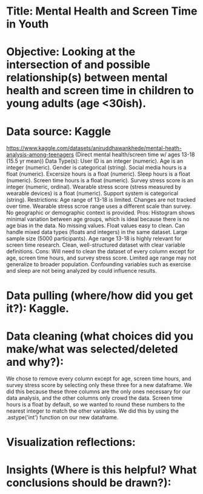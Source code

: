 # Title: Mental Health and Screen Time in Youth
# Objective: Looking at the intersection of and possible relationship(s) between mental health and screen time in children to young adults (age <30ish).
# Data source: Kaggle
https://www.kaggle.com/datasets/aniruddhawankhede/mental-heath-analysis-among-teenagers (Direct mental health/screen time w/ ages 13-18 (15.5 yr mean))
  Data Type(s): User ID is an integer (numeric). Age is an integer (numeric). Gender is categorical (string). Social media hours is a float (numeric). Excersize hours is a float (numeric). Sleep hours is a float (numeric). Screen time hours is a float (numeric). Survey stress score is an integer (numeric, ordinal). Wearable stress score (stress measured by wearable devices) is a float (numeric). Support system is categorical (string).
  Restrictions: Age range of 13-18 is limited. Changes are not tracked over time. Wearable stress scroe range uses a different scale than survey. No geographic or demographic context is provided.
  Pros: Histogram shows minimal variation between age groups, which is ideal because there is no age bias in the data. No missing values. Float values easy to clean. Can handle mixed data types (floats and integers) in the same dataset. Large sample size (5000 participants). Age range 13-18 is highly relevant for screen time research. Clean, well-structured dataset with clear variable definitions. 
  Cons: Will need to clean the dataset of every column except for age, screen time hours, and survey stress score. Limited age range may not generalize to broader population. Confounding variables such as exercise and sleep are not being analyzed by could influence results. 
# Data pulling (where/how did you get it?): Kaggle. 
# Data cleaning (what choices did you make/what was selected/deleted and why?):
  We chose to remove every column except for age, screen time hours, and survey stress score by selecting only these three for a new dataframe. We did this because these three columns are the only ones necessary for our data analysis, and the other columns only crowd the data. Screen time hours is a float by default, so we wanted to round these numbers to the nearest integer to match the other variables. We did this by using the .astype('int') function on our new dataframe.
# Visualization reflections:
# Insights (Where is this helpful? What conclusions should be drawn?):
